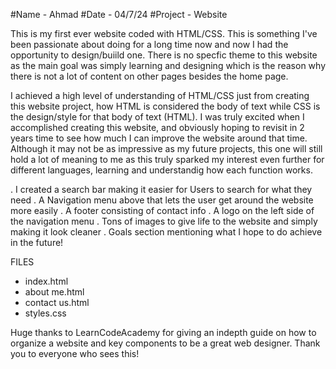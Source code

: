 #Name - Ahmad 
#Date - 04/7/24 
#Project - Website

This is my first ever website coded with HTML/CSS. This is something I've been passionate about doing for a long time now and now I had the opportunity to design/buiild one. There is no specfic theme to this website as the main goal was simply learning and designing 
which is the reason why there is not a lot of content on other pages besides the home page. 

I achieved a high level of understanding of HTML/CSS just from creating this website project, how HTML is considered the body of text while CSS is the design/style for that body of text (HTML). I was truly excited when I accomplished creating this website, and obviously hoping to revisit in 2 years time to see how much I can improve the website around that time. Although it may not be as impressive as my future projects, this one will still hold a lot of meaning to me as this truly sparked my interest even further for different languages, learning and understandig how each function works.

. I created a search bar making it easier for Users to search for what they need
. A Navigation menu above that lets the user get around the website more easily
. A footer consisting of contact info 
. A logo on the left side of the navigation menu
. Tons of images to give life to the website and simply making it look cleaner
. Goals section mentioning what I hope to do achieve in the future!

FILES

- index.html
- about me.html
- contact us.html
- styles.css

Huge thanks to LearnCodeAcademy for giving an indepth guide on how to organize a website and key components to be a great web designer. Thank you to everyone who sees this!
